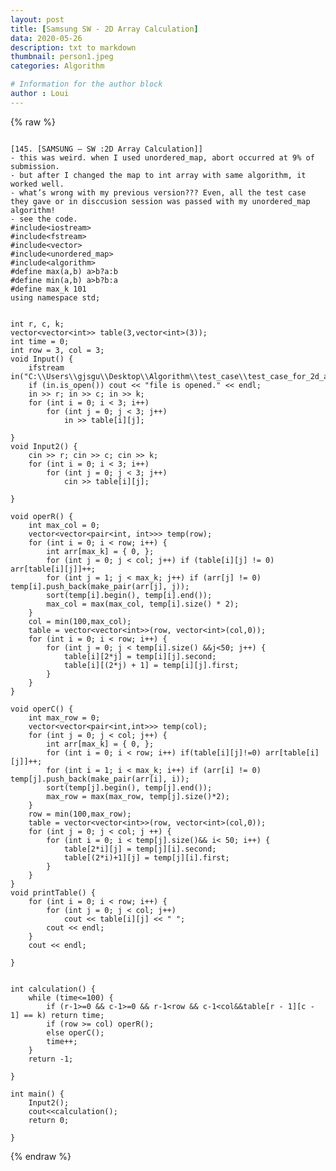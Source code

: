 ```yaml
---
layout: post
title: [Samsung SW - 2D Array Calculation]
data: 2020-05-26
description: txt to markdown
thumbnail: person1.jpeg
categories: Algorithm

# Information for the author block
author : Loui
---
```


{% raw %}

	﻿
	[145. [SAMSUNG – SW :2D Array Calculation]]
	- this was weird. when I used unordered_map, abort occurred at 9% of submission.
	- but after I changed the map to int array with same algorithm, it worked well.
	- what’s wrong with my previous version??? Even, all the test case they gave or in disccusion session was passed with my unordered_map algorithm!
	- see the code.
	#include<iostream>
	#include<fstream>
	#include<vector>
	#include<unordered_map>
	#include<algorithm>
	#define max(a,b) a>b?a:b
	#define min(a,b) a>b?b:a
	#define max_k 101
	using namespace std;
	
	
	int r, c, k;
	vector<vector<int>> table(3,vector<int>(3));
	int time = 0;
	int row = 3, col = 3;
	void Input() {
		ifstream in("C:\\Users\\gjsgu\\Desktop\\Algorithm\\test_case\\test_case_for_2d_array_calculation.txt");
		if (in.is_open()) cout << "file is opened." << endl;
		in >> r; in >> c; in >> k;
		for (int i = 0; i < 3; i++)
			for (int j = 0; j < 3; j++)
				in >> table[i][j];
		
	}
	void Input2() {
		cin >> r; cin >> c; cin >> k;
		for (int i = 0; i < 3; i++)
			for (int j = 0; j < 3; j++)
				cin >> table[i][j];
	
	}
	
	void operR() {
		int max_col = 0;
		vector<vector<pair<int, int>>> temp(row);
		for (int i = 0; i < row; i++) {
			int arr[max_k] = { 0, };
			for (int j = 0; j < col; j++) if (table[i][j] != 0) arr[table[i][j]]++;
			for (int j = 1; j < max_k; j++) if (arr[j] != 0) temp[i].push_back(make_pair(arr[j], j));
			sort(temp[i].begin(), temp[i].end());
			max_col = max(max_col, temp[i].size() * 2);
		}
		col = min(100,max_col);
		table = vector<vector<int>>(row, vector<int>(col,0));
		for (int i = 0; i < row; i++) {
			for (int j = 0; j < temp[i].size() &&j<50; j++) {
				table[i][2*j] = temp[i][j].second;
				table[i][(2*j) + 1] = temp[i][j].first;
			}
		}
	}
	
	void operC() {
		int max_row = 0;
		vector<vector<pair<int,int>>> temp(col);
		for (int j = 0; j < col; j++) {
			int arr[max_k] = { 0, };
			for (int i = 0; i < row; i++) if(table[i][j]!=0) arr[table[i][j]]++;
			for (int i = 1; i < max_k; i++) if (arr[i] != 0) temp[j].push_back(make_pair(arr[i], i));
			sort(temp[j].begin(), temp[j].end());
			max_row = max(max_row, temp[j].size()*2);
		}
		row = min(100,max_row);
		table = vector<vector<int>>(row, vector<int>(col,0));
		for (int j = 0; j < col; j ++) {
			for (int i = 0; i < temp[j].size()&& i< 50; i++) {
				table[2*i][j] = temp[j][i].second;
				table[(2*i)+1][j] = temp[j][i].first;
			}
		}
	}
	void printTable() {
		for (int i = 0; i < row; i++) {
			for (int j = 0; j < col; j++)
				cout << table[i][j] << " ";
			cout << endl;
		}
		cout << endl;
	
	}
	
	
	int calculation() {
		while (time<=100) {
			if (r-1>=0 && c-1>=0 && r-1<row && c-1<col&&table[r - 1][c - 1] == k) return time;
			if (row >= col) operR();
			else operC();
			time++;
		}
		return -1;
	
	}
	
	int main() {
		Input2();
		cout<<calculation();
		return 0;
		
	}
	
{% endraw %}
